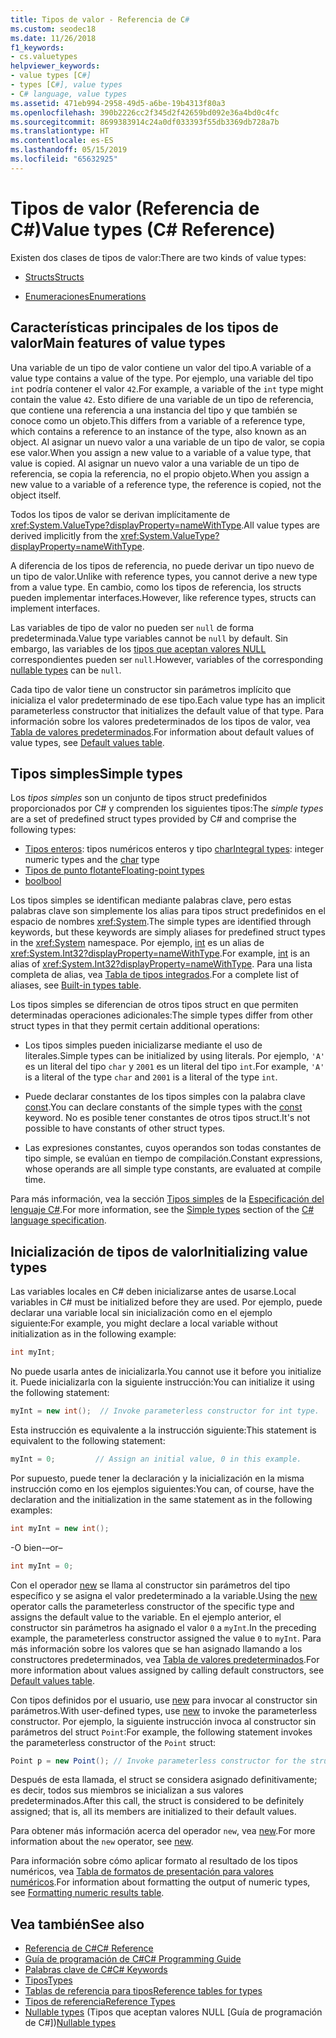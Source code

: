 ```yaml
---
title: Tipos de valor - Referencia de C#
ms.custom: seodec18
ms.date: 11/26/2018
f1_keywords:
- cs.valuetypes
helpviewer_keywords:
- value types [C#]
- types [C#], value types
- C# language, value types
ms.assetid: 471eb994-2958-49d5-a6be-19b4313f80a3
ms.openlocfilehash: 390b2226cc2f345d2f42659bd092e36a4bd0c4fc
ms.sourcegitcommit: 8699383914c24a0df033393f55db3369db728a7b
ms.translationtype: HT
ms.contentlocale: es-ES
ms.lasthandoff: 05/15/2019
ms.locfileid: "65632925"
---
```

# <a name="value-types-c-reference"></a><span data-ttu-id="f1f3c-102">Tipos de valor (Referencia de C#)</span><span class="sxs-lookup"><span data-stu-id="f1f3c-102">Value types (C# Reference)</span></span>

<span data-ttu-id="f1f3c-103">Existen dos clases de tipos de valor:</span><span class="sxs-lookup"><span data-stu-id="f1f3c-103">There are two kinds of value types:</span></span>

- [<span data-ttu-id="f1f3c-104">Structs</span><span class="sxs-lookup"><span data-stu-id="f1f3c-104">Structs</span></span>](struct.md)

- [<span data-ttu-id="f1f3c-105">Enumeraciones</span><span class="sxs-lookup"><span data-stu-id="f1f3c-105">Enumerations</span></span>](enum.md)

## <a name="main-features-of-value-types"></a><span data-ttu-id="f1f3c-106">Características principales de los tipos de valor</span><span class="sxs-lookup"><span data-stu-id="f1f3c-106">Main features of value types</span></span>

<span data-ttu-id="f1f3c-107">Una variable de un tipo de valor contiene un valor del tipo.</span><span class="sxs-lookup"><span data-stu-id="f1f3c-107">A variable of a value type contains a value of the type.</span></span> <span data-ttu-id="f1f3c-108">Por ejemplo, una variable del tipo `int` podría contener el valor `42`.</span><span class="sxs-lookup"><span data-stu-id="f1f3c-108">For example, a variable of the `int` type might contain the value `42`.</span></span> <span data-ttu-id="f1f3c-109">Esto difiere de una variable de un tipo de referencia, que contiene una referencia a una instancia del tipo y que también se conoce como un objeto.</span><span class="sxs-lookup"><span data-stu-id="f1f3c-109">This differs from a variable of a reference type, which contains a reference to an instance of the type, also known as an object.</span></span> <span data-ttu-id="f1f3c-110">Al asignar un nuevo valor a una variable de un tipo de valor, se copia ese valor.</span><span class="sxs-lookup"><span data-stu-id="f1f3c-110">When you assign a new value to a variable of a value type, that value is copied.</span></span> <span data-ttu-id="f1f3c-111">Al asignar un nuevo valor a una variable de un tipo de referencia, se copia la referencia, no el propio objeto.</span><span class="sxs-lookup"><span data-stu-id="f1f3c-111">When you assign a new value to a variable of a reference type, the reference is copied, not the object itself.</span></span>

<span data-ttu-id="f1f3c-112">Todos los tipos de valor se derivan implícitamente de <xref:System.ValueType?displayProperty=nameWithType>.</span><span class="sxs-lookup"><span data-stu-id="f1f3c-112">All value types are derived implicitly from the <xref:System.ValueType?displayProperty=nameWithType>.</span></span>

<span data-ttu-id="f1f3c-113">A diferencia de los tipos de referencia, no puede derivar un tipo nuevo de un tipo de valor.</span><span class="sxs-lookup"><span data-stu-id="f1f3c-113">Unlike with reference types, you cannot derive a new type from a value type.</span></span> <span data-ttu-id="f1f3c-114">En cambio, como los tipos de referencia, los structs pueden implementar interfaces.</span><span class="sxs-lookup"><span data-stu-id="f1f3c-114">However, like reference types, structs can implement interfaces.</span></span>

<span data-ttu-id="f1f3c-115">Las variables de tipo de valor no pueden ser `null` de forma predeterminada.</span><span class="sxs-lookup"><span data-stu-id="f1f3c-115">Value type variables cannot be `null` by default.</span></span> <span data-ttu-id="f1f3c-116">Sin embargo, las variables de los [tipos que aceptan valores NULL](../../../csharp/programming-guide/nullable-types/index.md) correspondientes pueden ser `null`.</span><span class="sxs-lookup"><span data-stu-id="f1f3c-116">However, variables of the corresponding [nullable types](../../../csharp/programming-guide/nullable-types/index.md) can be `null`.</span></span>

<span data-ttu-id="f1f3c-117">Cada tipo de valor tiene un constructor sin parámetros implícito que inicializa el valor predeterminado de ese tipo.</span><span class="sxs-lookup"><span data-stu-id="f1f3c-117">Each value type has an implicit parameterless constructor that initializes the default value of that type.</span></span> <span data-ttu-id="f1f3c-118">Para información sobre los valores predeterminados de los tipos de valor, vea [Tabla de valores predeterminados](default-values-table.md).</span><span class="sxs-lookup"><span data-stu-id="f1f3c-118">For information about default values of value types, see [Default values table](default-values-table.md).</span></span>

## <a name="simple-types"></a><span data-ttu-id="f1f3c-119">Tipos simples</span><span class="sxs-lookup"><span data-stu-id="f1f3c-119">Simple types</span></span>

<span data-ttu-id="f1f3c-120">Los *tipos simples* son un conjunto de tipos struct predefinidos proporcionados por C# y comprenden los siguientes tipos:</span><span class="sxs-lookup"><span data-stu-id="f1f3c-120">The *simple types* are a set of predefined struct types provided by C# and comprise the following types:</span></span>

- <span data-ttu-id="f1f3c-121">[Tipos enteros](integral-types-table.md): tipos numéricos enteros y tipo [char](char.md)</span><span class="sxs-lookup"><span data-stu-id="f1f3c-121">[Integral types](integral-types-table.md): integer numeric types and the [char](char.md) type</span></span>
- [<span data-ttu-id="f1f3c-122">Tipos de punto flotante</span><span class="sxs-lookup"><span data-stu-id="f1f3c-122">Floating-point types</span></span>](floating-point-types-table.md)
- [<span data-ttu-id="f1f3c-123">bool</span><span class="sxs-lookup"><span data-stu-id="f1f3c-123">bool</span></span>](bool.md)

<span data-ttu-id="f1f3c-124">Los tipos simples se identifican mediante palabras clave, pero estas palabras clave son simplemente los alias para tipos struct predefinidos en el espacio de nombres <xref:System>.</span><span class="sxs-lookup"><span data-stu-id="f1f3c-124">The simple types are identified through keywords, but these keywords are simply aliases for predefined struct types in the <xref:System> namespace.</span></span> <span data-ttu-id="f1f3c-125">Por ejemplo, [int](int.md) es un alias de <xref:System.Int32?displayProperty=nameWithType>.</span><span class="sxs-lookup"><span data-stu-id="f1f3c-125">For example, [int](int.md) is an alias of <xref:System.Int32?displayProperty=nameWithType>.</span></span> <span data-ttu-id="f1f3c-126">Para una lista completa de alias, vea [Tabla de tipos integrados](built-in-types-table.md).</span><span class="sxs-lookup"><span data-stu-id="f1f3c-126">For a complete list of aliases, see [Built-in types table](built-in-types-table.md).</span></span>

<span data-ttu-id="f1f3c-127">Los tipos simples se diferencian de otros tipos struct en que permiten determinadas operaciones adicionales:</span><span class="sxs-lookup"><span data-stu-id="f1f3c-127">The simple types differ from other struct types in that they permit certain additional operations:</span></span>

- <span data-ttu-id="f1f3c-128">Los tipos simples pueden inicializarse mediante el uso de literales.</span><span class="sxs-lookup"><span data-stu-id="f1f3c-128">Simple types can be initialized by using literals.</span></span> <span data-ttu-id="f1f3c-129">Por ejemplo, `'A'` es un literal del tipo `char` y `2001` es un literal del tipo `int`.</span><span class="sxs-lookup"><span data-stu-id="f1f3c-129">For example, `'A'` is a literal of the type `char` and `2001` is a literal of the type `int`.</span></span>

- <span data-ttu-id="f1f3c-130">Puede declarar constantes de los tipos simples con la palabra clave [const](const.md).</span><span class="sxs-lookup"><span data-stu-id="f1f3c-130">You can declare constants of the simple types with the [const](const.md) keyword.</span></span> <span data-ttu-id="f1f3c-131">No es posible tener constantes de otros tipos struct.</span><span class="sxs-lookup"><span data-stu-id="f1f3c-131">It's not possible to have constants of other struct types.</span></span>

- <span data-ttu-id="f1f3c-132">Las expresiones constantes, cuyos operandos son todas constantes de tipo simple, se evalúan en tiempo de compilación.</span><span class="sxs-lookup"><span data-stu-id="f1f3c-132">Constant expressions, whose operands are all simple type constants, are evaluated at compile time.</span></span>

<span data-ttu-id="f1f3c-133">Para más información, vea la sección [Tipos simples](~/_csharplang/spec/types.md#simple-types) de la [Especificación del lenguaje C#](../language-specification/index.md).</span><span class="sxs-lookup"><span data-stu-id="f1f3c-133">For more information, see the [Simple types](~/_csharplang/spec/types.md#simple-types) section of the [C# language specification](../language-specification/index.md).</span></span>

## <a name="initializing-value-types"></a><span data-ttu-id="f1f3c-134">Inicialización de tipos de valor</span><span class="sxs-lookup"><span data-stu-id="f1f3c-134">Initializing value types</span></span>

<span data-ttu-id="f1f3c-135">Las variables locales en C# deben inicializarse antes de usarse.</span><span class="sxs-lookup"><span data-stu-id="f1f3c-135">Local variables in C# must be initialized before they are used.</span></span> <span data-ttu-id="f1f3c-136">Por ejemplo, puede declarar una variable local sin inicialización como en el ejemplo siguiente:</span><span class="sxs-lookup"><span data-stu-id="f1f3c-136">For example, you might declare a local variable without initialization as in the following example:</span></span>

```csharp
int myInt;
```

<span data-ttu-id="f1f3c-137">No puede usarla antes de inicializarla.</span><span class="sxs-lookup"><span data-stu-id="f1f3c-137">You cannot use it before you initialize it.</span></span> <span data-ttu-id="f1f3c-138">Puede inicializarla con la siguiente instrucción:</span><span class="sxs-lookup"><span data-stu-id="f1f3c-138">You can initialize it using the following statement:</span></span>

```csharp
myInt = new int();  // Invoke parameterless constructor for int type.
```

<span data-ttu-id="f1f3c-139">Esta instrucción es equivalente a la instrucción siguiente:</span><span class="sxs-lookup"><span data-stu-id="f1f3c-139">This statement is equivalent to the following statement:</span></span>

```csharp
myInt = 0;         // Assign an initial value, 0 in this example.
```

<span data-ttu-id="f1f3c-140">Por supuesto, puede tener la declaración y la inicialización en la misma instrucción como en los ejemplos siguientes:</span><span class="sxs-lookup"><span data-stu-id="f1f3c-140">You can, of course, have the declaration and the initialization in the same statement as in the following examples:</span></span>

```csharp
int myInt = new int();
```

<span data-ttu-id="f1f3c-141">-O bien-</span><span class="sxs-lookup"><span data-stu-id="f1f3c-141">–or–</span></span>

```csharp
int myInt = 0;
```

<span data-ttu-id="f1f3c-142">Con el operador [new](new.md) se llama al constructor sin parámetros del tipo específico y se asigna el valor predeterminado a la variable.</span><span class="sxs-lookup"><span data-stu-id="f1f3c-142">Using the [new](new.md) operator calls the parameterless constructor of the specific type and assigns the default value to the variable.</span></span> <span data-ttu-id="f1f3c-143">En el ejemplo anterior, el constructor sin parámetros ha asignado el valor `0` a `myInt`.</span><span class="sxs-lookup"><span data-stu-id="f1f3c-143">In the preceding example, the parameterless constructor assigned the value `0` to `myInt`.</span></span> <span data-ttu-id="f1f3c-144">Para más información sobre los valores que se han asignado llamando a los constructores predeterminados, vea [Tabla de valores predeterminados](default-values-table.md).</span><span class="sxs-lookup"><span data-stu-id="f1f3c-144">For more information about values assigned by calling default constructors, see [Default values table](default-values-table.md).</span></span>

<span data-ttu-id="f1f3c-145">Con tipos definidos por el usuario, use [new](new.md) para invocar al constructor sin parámetros.</span><span class="sxs-lookup"><span data-stu-id="f1f3c-145">With user-defined types, use [new](new.md) to invoke the parameterless constructor.</span></span> <span data-ttu-id="f1f3c-146">Por ejemplo, la siguiente instrucción invoca al constructor sin parámetros del struct `Point`:</span><span class="sxs-lookup"><span data-stu-id="f1f3c-146">For example, the following statement invokes the parameterless constructor of the `Point` struct:</span></span>

```csharp
Point p = new Point(); // Invoke parameterless constructor for the struct.
```

<span data-ttu-id="f1f3c-147">Después de esta llamada, el struct se considera asignado definitivamente; es decir, todos sus miembros se inicializan a sus valores predeterminados.</span><span class="sxs-lookup"><span data-stu-id="f1f3c-147">After this call, the struct is considered to be definitely assigned; that is, all its members are initialized to their default values.</span></span>

<span data-ttu-id="f1f3c-148">Para obtener más información acerca del operador `new`, vea [new](new.md).</span><span class="sxs-lookup"><span data-stu-id="f1f3c-148">For more information about the `new` operator, see [new](new.md).</span></span>

<span data-ttu-id="f1f3c-149">Para información sobre cómo aplicar formato al resultado de los tipos numéricos, vea [Tabla de formatos de presentación para valores numéricos](formatting-numeric-results-table.md).</span><span class="sxs-lookup"><span data-stu-id="f1f3c-149">For information about formatting the output of numeric types, see [Formatting numeric results table](formatting-numeric-results-table.md).</span></span>

## <a name="see-also"></a><span data-ttu-id="f1f3c-150">Vea también</span><span class="sxs-lookup"><span data-stu-id="f1f3c-150">See also</span></span>

- [<span data-ttu-id="f1f3c-151">Referencia de C#</span><span class="sxs-lookup"><span data-stu-id="f1f3c-151">C# Reference</span></span>](../index.md)
- [<span data-ttu-id="f1f3c-152">Guía de programación de C#</span><span class="sxs-lookup"><span data-stu-id="f1f3c-152">C# Programming Guide</span></span>](../../programming-guide/index.md)
- [<span data-ttu-id="f1f3c-153">Palabras clave de C#</span><span class="sxs-lookup"><span data-stu-id="f1f3c-153">C# Keywords</span></span>](index.md)
- [<span data-ttu-id="f1f3c-154">Tipos</span><span class="sxs-lookup"><span data-stu-id="f1f3c-154">Types</span></span>](types.md)
- [<span data-ttu-id="f1f3c-155">Tablas de referencia para tipos</span><span class="sxs-lookup"><span data-stu-id="f1f3c-155">Reference tables for types</span></span>](reference-tables-for-types.md)
- [<span data-ttu-id="f1f3c-156">Tipos de referencia</span><span class="sxs-lookup"><span data-stu-id="f1f3c-156">Reference Types</span></span>](reference-types.md)
- <span data-ttu-id="f1f3c-157">[Nullable types](../../programming-guide/nullable-types/index.md) (Tipos que aceptan valores NULL [Guía de programación de C#])</span><span class="sxs-lookup"><span data-stu-id="f1f3c-157">[Nullable types](../../programming-guide/nullable-types/index.md)</span></span>
